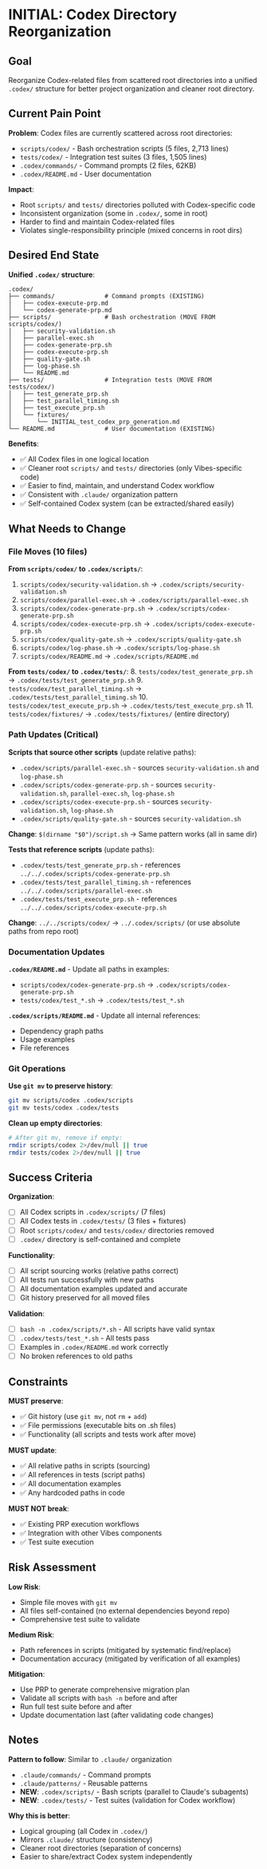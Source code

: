 # INITIAL: Codex Directory Reorganization

## Goal

Reorganize Codex-related files from scattered root directories into a unified `.codex/` structure for better project organization and cleaner root directory.

## Current Pain Point

**Problem**: Codex files are currently scattered across root directories:
- `scripts/codex/` - Bash orchestration scripts (5 files, 2,713 lines)
- `tests/codex/` - Integration test suites (3 files, 1,505 lines)
- `.codex/commands/` - Command prompts (2 files, 62KB)
- `.codex/README.md` - User documentation

**Impact**:
- Root `scripts/` and `tests/` directories polluted with Codex-specific code
- Inconsistent organization (some in `.codex/`, some in root)
- Harder to find and maintain Codex-related files
- Violates single-responsibility principle (mixed concerns in root dirs)

## Desired End State

**Unified `.codex/` structure**:
```
.codex/
├── commands/              # Command prompts (EXISTING)
│   ├── codex-execute-prp.md
│   └── codex-generate-prp.md
├── scripts/               # Bash orchestration (MOVE FROM scripts/codex/)
│   ├── security-validation.sh
│   ├── parallel-exec.sh
│   ├── codex-generate-prp.sh
│   ├── codex-execute-prp.sh
│   ├── quality-gate.sh
│   ├── log-phase.sh
│   └── README.md
├── tests/                 # Integration tests (MOVE FROM tests/codex/)
│   ├── test_generate_prp.sh
│   ├── test_parallel_timing.sh
│   ├── test_execute_prp.sh
│   └── fixtures/
│       └── INITIAL_test_codex_prp_generation.md
└── README.md              # User documentation (EXISTING)
```

**Benefits**:
- ✅ All Codex files in one logical location
- ✅ Cleaner root `scripts/` and `tests/` directories (only Vibes-specific code)
- ✅ Easier to find, maintain, and understand Codex workflow
- ✅ Consistent with `.claude/` organization pattern
- ✅ Self-contained Codex system (can be extracted/shared easily)

## What Needs to Change

### File Moves (10 files)

**From `scripts/codex/` to `.codex/scripts/`**:
1. `scripts/codex/security-validation.sh` → `.codex/scripts/security-validation.sh`
2. `scripts/codex/parallel-exec.sh` → `.codex/scripts/parallel-exec.sh`
3. `scripts/codex/codex-generate-prp.sh` → `.codex/scripts/codex-generate-prp.sh`
4. `scripts/codex/codex-execute-prp.sh` → `.codex/scripts/codex-execute-prp.sh`
5. `scripts/codex/quality-gate.sh` → `.codex/scripts/quality-gate.sh`
6. `scripts/codex/log-phase.sh` → `.codex/scripts/log-phase.sh`
7. `scripts/codex/README.md` → `.codex/scripts/README.md`

**From `tests/codex/` to `.codex/tests/`**:
8. `tests/codex/test_generate_prp.sh` → `.codex/tests/test_generate_prp.sh`
9. `tests/codex/test_parallel_timing.sh` → `.codex/tests/test_parallel_timing.sh`
10. `tests/codex/test_execute_prp.sh` → `.codex/tests/test_execute_prp.sh`
11. `tests/codex/fixtures/` → `.codex/tests/fixtures/` (entire directory)

### Path Updates (Critical)

**Scripts that source other scripts** (update relative paths):
- `.codex/scripts/parallel-exec.sh` - sources `security-validation.sh` and `log-phase.sh`
- `.codex/scripts/codex-generate-prp.sh` - sources `security-validation.sh`, `parallel-exec.sh`, `log-phase.sh`
- `.codex/scripts/codex-execute-prp.sh` - sources `security-validation.sh`, `log-phase.sh`
- `.codex/scripts/quality-gate.sh` - sources `security-validation.sh`

**Change**: `$(dirname "$0")/script.sh` → Same pattern works (all in same dir)

**Tests that reference scripts** (update paths):
- `.codex/tests/test_generate_prp.sh` - references `../../.codex/scripts/codex-generate-prp.sh`
- `.codex/tests/test_parallel_timing.sh` - references `../../.codex/scripts/parallel-exec.sh`
- `.codex/tests/test_execute_prp.sh` - references `../../.codex/scripts/codex-execute-prp.sh`

**Change**: `../../scripts/codex/` → `../.codex/scripts/` (or use absolute paths from repo root)

### Documentation Updates

**`.codex/README.md`** - Update all paths in examples:
- `scripts/codex/codex-generate-prp.sh` → `.codex/scripts/codex-generate-prp.sh`
- `tests/codex/test_*.sh` → `.codex/tests/test_*.sh`

**`.codex/scripts/README.md`** - Update all internal references:
- Dependency graph paths
- Usage examples
- File references

### Git Operations

**Use `git mv` to preserve history**:
```bash
git mv scripts/codex .codex/scripts
git mv tests/codex .codex/tests
```

**Clean up empty directories**:
```bash
# After git mv, remove if empty:
rmdir scripts/codex 2>/dev/null || true
rmdir tests/codex 2>/dev/null || true
```

## Success Criteria

**Organization**:
- [ ] All Codex scripts in `.codex/scripts/` (7 files)
- [ ] All Codex tests in `.codex/tests/` (3 files + fixtures)
- [ ] Root `scripts/codex/` and `tests/codex/` directories removed
- [ ] `.codex/` directory is self-contained and complete

**Functionality**:
- [ ] All script sourcing works (relative paths correct)
- [ ] All tests run successfully with new paths
- [ ] All documentation examples updated and accurate
- [ ] Git history preserved for all moved files

**Validation**:
- [ ] `bash -n .codex/scripts/*.sh` - All scripts have valid syntax
- [ ] `.codex/tests/test_*.sh` - All tests pass
- [ ] Examples in `.codex/README.md` work correctly
- [ ] No broken references to old paths

## Constraints

**MUST preserve**:
- ✅ Git history (use `git mv`, not `rm` + `add`)
- ✅ File permissions (executable bits on .sh files)
- ✅ Functionality (all scripts and tests work after move)

**MUST update**:
- ✅ All relative paths in scripts (sourcing)
- ✅ All references in tests (script paths)
- ✅ All documentation examples
- ✅ Any hardcoded paths in code

**MUST NOT break**:
- ✅ Existing PRP execution workflows
- ✅ Integration with other Vibes components
- ✅ Test suite execution

## Risk Assessment

**Low Risk**:
- Simple file moves with `git mv`
- All files self-contained (no external dependencies beyond repo)
- Comprehensive test suite to validate

**Medium Risk**:
- Path references in scripts (mitigated by systematic find/replace)
- Documentation accuracy (mitigated by verification of all examples)

**Mitigation**:
- Use PRP to generate comprehensive migration plan
- Validate all scripts with `bash -n` before and after
- Run full test suite before and after
- Update documentation last (after validating code changes)

## Notes

**Pattern to follow**: Similar to `.claude/` organization
- `.claude/commands/` - Command prompts
- `.claude/patterns/` - Reusable patterns
- **NEW**: `.codex/scripts/` - Bash scripts (parallel to Claude's subagents)
- **NEW**: `.codex/tests/` - Test suites (validation for Codex workflow)

**Why this is better**:
- Logical grouping (all Codex in `.codex/`)
- Mirrors `.claude/` structure (consistency)
- Cleaner root directories (separation of concerns)
- Easier to share/extract Codex system independently
